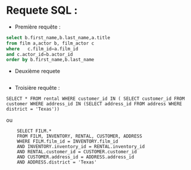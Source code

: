 # Requete SQL : 

* Première requête : 
```sql 
select b.first_name,b.last_name,a.title 
from film a,actor b, film_actor c 
where   c.film_id=a.film_id 
and c.actor_id=b.actor_id
order by b.first_name,b.last_name
```
* Deuxième requete
```

```

* Troisière requête :
```
SELECT * FROM rental WHERE customer_id IN ( SELECT customer_id FROM customer WHERE address_id IN (SELECT address_id FROM address WHERE district = 'Texas'))  
```
ou
```
    SELECT FILM.*
    FROM FILM, INVENTORY, RENTAL, CUSTOMER, ADDRESS 
    WHERE FILM.film_id = INVENTORY.film_id
    AND INVENTORY.inventory_id = RENTAL.inventory_id
    AND RENTAL.customer_id = CUSTOMER.customer_id
    AND CUSTOMER.address_id = ADDRESS.address_id
    AND ADDRESS.district = 'Texas'
```

